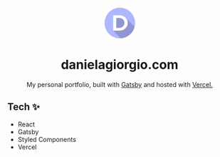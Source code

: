 <p align="center">
    <img alt="Portfolio logo" src="./src/images/logo.png" width="70" />
</p><h1 align="center">
 danielagiorgio.com
</h1> 
<p align="center">
 My personal portfolio, built with <a href="https://www.gatsbyjs.org/" target="_blank">Gatsby</a> and hosted with <a href="https://www.vercel.com/" target="_blank">Vercel.</a>
</p>

## Tech ✨

- React
- Gatsby
- Styled Components
- Vercel

